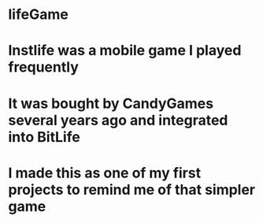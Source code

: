 # lifeGame
# Instlife was a mobile game I played frequently
# It was bought by CandyGames several years ago and integrated into BitLife
# I made this as one of my first projects to remind me of that simpler game

